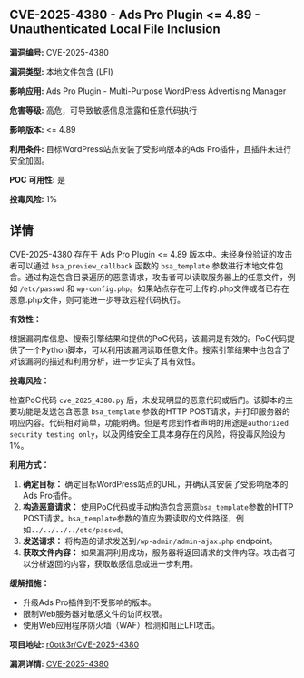 ## CVE-2025-4380 - Ads Pro Plugin <= 4.89 - Unauthenticated Local File Inclusion

**漏洞编号:** CVE-2025-4380

**漏洞类型:** 本地文件包含 (LFI)

**影响应用:** Ads Pro Plugin - Multi-Purpose WordPress Advertising Manager

**危害等级:** 高危，可导致敏感信息泄露和任意代码执行

**影响版本:** <= 4.89

**利用条件:** 目标WordPress站点安装了受影响版本的Ads Pro插件，且插件未进行安全加固。

**POC 可用性:** 是

**投毒风险:** 1%

## 详情

CVE-2025-4380 存在于 Ads Pro Plugin <= 4.89 版本中。未经身份验证的攻击者可以通过 `bsa_preview_callback` 函数的 `bsa_template` 参数进行本地文件包含。通过构造包含目录遍历的恶意请求，攻击者可以读取服务器上的任意文件，例如 `/etc/passwd` 和 `wp-config.php`。如果站点存在可上传的.php文件或者已存在恶意.php文件，则可能进一步导致远程代码执行。

**有效性：**

根据漏洞库信息、搜索引擎结果和提供的PoC代码，该漏洞是有效的。PoC代码提供了一个Python脚本，可以利用该漏洞读取任意文件。搜索引擎结果中也包含了对该漏洞的描述和利用分析，进一步证实了其有效性。

**投毒风险：**

检查PoC代码 `cve_2025_4380.py` 后，未发现明显的恶意代码或后门。该脚本的主要功能是发送包含恶意 `bsa_template` 参数的HTTP POST请求，并打印服务器的响应内容。代码相对简单，功能明确。但是考虑到作者声明的用途是`authorized security testing only`，以及网络安全工具本身存在的风险，将投毒风险设为1%。

**利用方式：**

1.  **确定目标：** 确定目标WordPress站点的URL，并确认其安装了受影响版本的Ads Pro插件。
2.  **构造恶意请求：** 使用PoC代码或手动构造包含恶意`bsa_template`参数的HTTP POST请求。`bsa_template`参数的值应为要读取的文件路径，例如`../../../../etc/passwd`。
3.  **发送请求：** 将构造的请求发送到`/wp-admin/admin-ajax.php` endpoint。
4.  **获取文件内容：** 如果漏洞利用成功，服务器将返回请求的文件内容。攻击者可以分析返回的内容，获取敏感信息或进一步利用。

**缓解措施：**
*   升级Ads Pro插件到不受影响的版本。
*   限制Web服务器对敏感文件的访问权限。
*   使用Web应用程序防火墙（WAF）检测和阻止LFI攻击。

**项目地址:** [r0otk3r/CVE-2025-4380](https://github.com/r0otk3r/CVE-2025-4380)

**漏洞详情:** [CVE-2025-4380](https://nvd.nist.gov/vuln/detail/CVE-2025-4380)